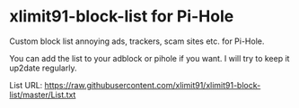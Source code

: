 # xlimit91-block-list for Pi-Hole
Custom block list annoying ads, trackers, scam sites etc. for Pi-Hole.

You can add the list to your adblock or pihole if you want. I will try to keep it up2date regularly.

List URL: https://raw.githubusercontent.com/xlimit91/xlimit91-block-list/master/List.txt
